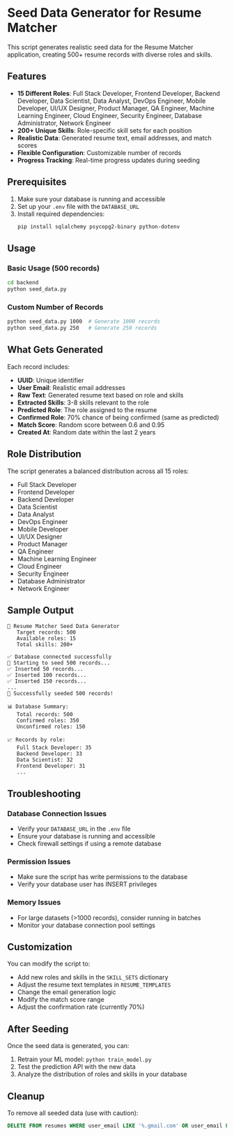 # Seed Data Generator for Resume Matcher

This script generates realistic seed data for the Resume Matcher application, creating 500+ resume records with diverse roles and skills.

## Features

- **15 Different Roles**: Full Stack Developer, Frontend Developer, Backend Developer, Data Scientist, Data Analyst, DevOps Engineer, Mobile Developer, UI/UX Designer, Product Manager, QA Engineer, Machine Learning Engineer, Cloud Engineer, Security Engineer, Database Administrator, Network Engineer
- **200+ Unique Skills**: Role-specific skill sets for each position
- **Realistic Data**: Generated resume text, email addresses, and match scores
- **Flexible Configuration**: Customizable number of records
- **Progress Tracking**: Real-time progress updates during seeding

## Prerequisites

1. Make sure your database is running and accessible
2. Set up your `.env` file with the `DATABASE_URL`
3. Install required dependencies:
   ```bash
   pip install sqlalchemy psycopg2-binary python-dotenv
   ```

## Usage

### Basic Usage (500 records)
```bash
cd backend
python seed_data.py
```

### Custom Number of Records
```bash
python seed_data.py 1000  # Generate 1000 records
python seed_data.py 250   # Generate 250 records
```

## What Gets Generated

Each record includes:
- **UUID**: Unique identifier
- **User Email**: Realistic email addresses
- **Raw Text**: Generated resume text based on role and skills
- **Extracted Skills**: 3-8 skills relevant to the role
- **Predicted Role**: The role assigned to the resume
- **Confirmed Role**: 70% chance of being confirmed (same as predicted)
- **Match Score**: Random score between 0.6 and 0.95
- **Created At**: Random date within the last 2 years

## Role Distribution

The script generates a balanced distribution across all 15 roles:
- Full Stack Developer
- Frontend Developer
- Backend Developer
- Data Scientist
- Data Analyst
- DevOps Engineer
- Mobile Developer
- UI/UX Designer
- Product Manager
- QA Engineer
- Machine Learning Engineer
- Cloud Engineer
- Security Engineer
- Database Administrator
- Network Engineer

## Sample Output

```
🌱 Resume Matcher Seed Data Generator
   Target records: 500
   Available roles: 15
   Total skills: 200+

✅ Database connected successfully
🚀 Starting to seed 500 records...
✅ Inserted 50 records...
✅ Inserted 100 records...
✅ Inserted 150 records...
...
🎉 Successfully seeded 500 records!

📊 Database Summary:
   Total records: 500
   Confirmed roles: 350
   Unconfirmed roles: 150

📈 Records by role:
   Full Stack Developer: 35
   Backend Developer: 33
   Data Scientist: 32
   Frontend Developer: 31
   ...
```

## Troubleshooting

### Database Connection Issues
- Verify your `DATABASE_URL` in the `.env` file
- Ensure your database is running and accessible
- Check firewall settings if using a remote database

### Permission Issues
- Make sure the script has write permissions to the database
- Verify your database user has INSERT privileges

### Memory Issues
- For large datasets (>1000 records), consider running in batches
- Monitor your database connection pool settings

## Customization

You can modify the script to:
- Add new roles and skills in the `SKILL_SETS` dictionary
- Adjust the resume text templates in `RESUME_TEMPLATES`
- Change the email generation logic
- Modify the match score range
- Adjust the confirmation rate (currently 70%)

## After Seeding

Once the seed data is generated, you can:
1. Retrain your ML model: `python train_model.py`
2. Test the prediction API with the new data
3. Analyze the distribution of roles and skills in your database

## Cleanup

To remove all seeded data (use with caution):
```sql
DELETE FROM resumes WHERE user_email LIKE '%.gmail.com' OR user_email LIKE '%.yahoo.com' OR user_email LIKE '%.hotmail.com';
``` 